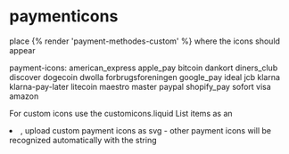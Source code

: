 # paymenticons

place {% render 'payment-methodes-custom' %} where the icons should appear

payment-icons:
american_express
apple_pay
bitcoin
dankort
diners_club
discover
dogecoin
dwolla
forbrugsforeningen
google_pay
ideal
jcb
klarna
klarna-pay-later
litecoin
maestro
master
paypal
shopify_pay
sofort
visa
amazon


For custom icons use the customicons.liquid
List items as an <li>, upload custom payment icons as svg - other payment icons will be recognized automatically with the string
